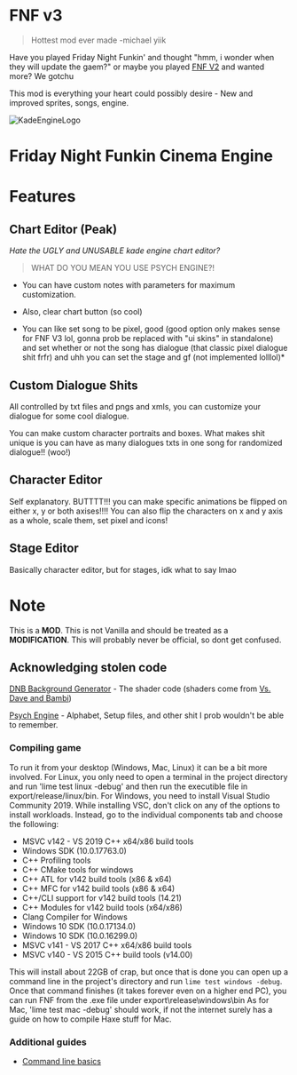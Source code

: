 # FNF v3
> Hottest mod ever made -michael yiik

Have you played Friday Night Funkin' and thought "hmm, i wonder when they will update the gaem?" or maybe you played [FNF V2](https://gamebanana.com/wips/84226) and wanted more? We gotchu

This mod is everything your heart could possibly desire - New and improved sprites, songs, engine.

![KadeEngineLogo](https://raw.githubusercontent.com/poec987/FNF-V3/main/KadeEngineLogo.png)

# Friday Night Funkin Cinema Engine

# Features
## Chart Editor (Peak)

*Hate the UGLY and UNUSABLE kade engine chart editor?*
> WHAT DO YOU MEAN YOU USE PSYCH ENGINE?!

- You can have custom notes with parameters for maximum customization.

- Also, clear chart button (so cool)

- You can like set song to be pixel, good (good option only makes sense for FNF V3 lol, gonna prob be replaced with "ui skins" in standalone) and set whether or not the song has dialogue (that classic pixel dialogue shit frfr) and uhh you can set the stage and gf (not implemented lolllol)*

## Custom Dialogue Shits

All controlled by txt files and pngs and xmls, you can customize your dialogue for some cool dialogue. 

You can make custom character portraits and boxes. What makes shit unique is you can have as many dialogues txts in one song for randomized dialogue!! (woo!)

## Character Editor

Self explanatory. BUTTTT!!! you can make specific animations be flipped on either x, y or both axises!!!! You can also flip the characters on x and y axis as a whole, scale them, set pixel and icons!
## Stage Editor

Basically character editor, but for stages, idk what to say lmao

# Note

This is a **MOD**. This is not Vanilla and should be treated as a **MODIFICATION**. This will probably never be official, so dont get confused.

## Acknowledging stolen code

[DNB Background Generator](https://github.com/silkycell/DNB-Background-Generator) - The shader code (shaders come from [Vs. Dave and Bambi](https://gamebanana.com/mods/43201))

[Psych Engine](https://github.com/ShadowMario/FNF-PsychEngine) - Alphabet, Setup files, and other shit I prob wouldn't be able to remember.

### Compiling game

To run it from your desktop (Windows, Mac, Linux) it can be a bit more involved. For Linux, you only need to open a terminal in the project directory and run 'lime test linux -debug' and then run the executible file in export/release/linux/bin. For Windows, you need to install Visual Studio Community 2019. While installing VSC, don't click on any of the options to install workloads. Instead, go to the individual components tab and choose the following:
* MSVC v142 - VS 2019 C++ x64/x86 build tools
* Windows SDK (10.0.17763.0)
* C++ Profiling tools
* C++ CMake tools for windows
* C++ ATL for v142 build tools (x86 & x64)
* C++ MFC for v142 build tools (x86 & x64)
* C++/CLI support for v142 build tools (14.21)
* C++ Modules for v142 build tools (x64/x86)
* Clang Compiler for Windows
* Windows 10 SDK (10.0.17134.0)
* Windows 10 SDK (10.0.16299.0)
* MSVC v141 - VS 2017 C++ x64/x86 build tools
* MSVC v140 - VS 2015 C++ build tools (v14.00)

This will install about 22GB of crap, but once that is done you can open up a command line in the project's directory and run `lime test windows -debug`. Once that command finishes (it takes forever even on a higher end PC), you can run FNF from the .exe file under export\release\windows\bin
As for Mac, 'lime test mac -debug' should work, if not the internet surely has a guide on how to compile Haxe stuff for Mac.

### Additional guides

- [Command line basics](https://ninjamuffin99.newgrounds.com/news/post/1090480)
